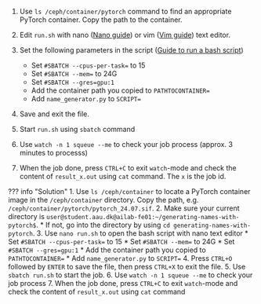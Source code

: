 1. Use `ls /ceph/container/pytorch` command to find an appropriate PyTorch container. Copy the path to the container. 

2. Edit `run.sh` with nano ([Nano guide](https://hpc.aau.dk/ai-lab/applications/linux-text-editors/#nano-a-simple-text-editor)) or vim ([Vim guide](https://hpc.aau.dk/ai-lab/applications/linux-text-editors/#vim-a-powerful-text-editor)) text editor.

3. Set the following parameters in the script ([Guide to run a bash script](https://hpc.aau.dk/ai-lab/additional-guides/run-a-bash-script/))
      * Set `#SBATCH --cpus-per-task=` to 15
      * Set `#SBATCH --mem=` to 24G
      * Set `#SBATCH --gres=gpu:1`
      * Add the container path you copied to `PATHTOCONTAINER=`
      * Add `name_generator.py` to `SCRIPT=`

4. Save and exit the file.

5. Start `run.sh` using `sbatch` command

6. Use `watch -n 1 squeue --me` to check your job process (approx. 3 minutes to processs)

7. When the job done, press `CTRL+C` to exit `watch`-mode and check the content of `result_x.out` using  `cat` command. The `x` is the job id.


??? info "Solution"
     1. Use `ls /ceph/container` to locate a PyTorch container image in the `/ceph/container` directory. Copy the path, e.g. `/ceph/container/pytorch/pytorch_24.07.sif`.
     2. Make sure your current directory is `user@student.aau.dk@ailab-fe01:~/generating-names-with-pytorch$`.
        * If not, go into the directory by using `cd generating-names-with-pytorch`.
     3. Use `nano run.sh` to open the bash script with nano text editor
        * Set `#SBATCH --cpus-per-task=` to 15
        * Set `#SBATCH --mem=` to 24G
        * Set `#SBATCH --gres=gpu:1`
        * Add the container path you copied to `PATHTOCONTAINER=`
        * Add `name_generator.py` to `SCRIPT=`
     4. Press `CTRL+O` followed by `ENTER` to save the file, then press `CTRL+X` to exit the file.
     5. Use `sbatch run.sh` to start the job.
     6. Use `watch -n 1 squeue --me` to check your job process
     7. When the job done, press `CTRL+C` to exit `watch`-mode and check the content of `result_x.out` using  `cat` command 
